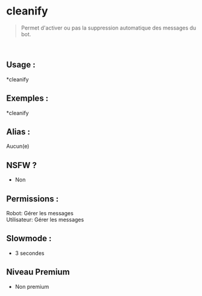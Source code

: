 # cleanify

> Permet d'activer ou pas la suppression automatique des messages du bot.

<br>

## Usage :

*cleanify

## Exemples :

*cleanify

## Alias :

Aucun(e)

## NSFW ?

- Non

## Permissions :

Robot: Gérer les messages
<br>
Utilisateur: Gérer les messages

## Slowmode :

- 3 secondes

## Niveau Premium

- Non premium